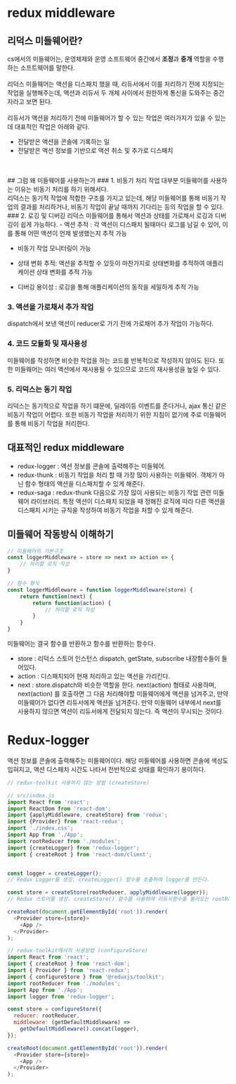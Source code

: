 # redux middleware
## 리덕스 미들웨어란?
cs에서의 미들웨어는, 운영체제와 운영 소프트웨어 중간에서 **조정**과 **중개** 역할을 수행하는 소프트웨어를 말한다.
</br>
</br>
리덕스 미들웨어는 액션을 디스패치 했을 때, 리듀서에서 이를 처리하기 전에 지정되는 작업을 실행해주는데, 액션과 리듀서 두 개체 사이에서 원한하게 통신을 도와주는 중간자라고 보면 된다.
</br>
</br>
리듀서가 액션을 처리하기 전에 미들웨어가 할 수 있는 작업은 여러가지가 있을 수 있는데 대표적인 작업은 아래와 같다.
- 전달받은 액션을 콘솔에 기록하는 일
- 전달받은 액션 정보를 기반으로 액션 취소 및 추가로 디스패치
</br>
</br>
## 그럼 왜 미들웨어를 사용하는가
### 1. 비동기 처리 작업
대부분 미들웨어를 사용하는 이유는 비동기 처리를 하기 위해서다.
</br>
리덕스는 동기적 작업에 적합한 구조를 가지고 있는데, 해당 미들웨어를 통해 비동기 작업의 결과를 처리하거나, 비동기 작업이 끝날 때까지 기다리는 등의 작업을 할 수 있다.
### 2. 로깅 및 디버깅
리덕스 미들웨어를 통해서 액션과 상태를 가로채서 로깅과 디버깅이 쉽게 가능하다.
- 액션 추적 : 각 액션이 디스패치 될때마다 로그를 남길 수 있어, 이를 통해 어떤 액션이 언제 발생했는지 추적 가능

- 비동기 작업 모니터링이 가능

- 상태 변화 추적: 액션을 추적할 수 있듯이 마찬가지로 상태변화를 추적하여 애플리케이션 상태 변화를 추적 가능

- 디버깅 용이성 : 로깅을 통해 애플리케이션의 동작을 세밀하게 추적 가능

### 3. 액션을 가로채서 추가 작업
dispatch에서 보낸 액션이 reducer로 가기 전에 가로채어 추가 작업이 가능하다.

### 4. 코드 모듈화 및 재사용성
미들웨어를 작성하면 비슷한 작업을 하는 코드를 반복적으로 작성하지 않아도 된다. 또한 미들웨어는 여러 액션에서 재사용될 수 있으므로 코드의 재사용성을 높일 수 있다.

### 5. 리덕스는 동기 작업
리덕스는 동기적으로 작업을 하기 떄문에, 딜레이등 이벤트를 준다거나, ajax 통신 같은 비동기 작업이 어렵다. 또한 비동기 작업을 처리하기 위한 지침이 없기에 주로 미들웨어를 통해 비동기 작업을 처리한다.

## 대표적인 redux middleware
- redux-logger : 액션 정보를 콘솔에 출력해주는 미들웨어.
- redux-thunk : 비동기 작업을 처리 할 때 가장 많이 사용하는 미들웨어. 객체가 아닌 함수 형태의 액션을 디스패치할 수 있게 해준다.
- redux-saga : redux-thunk 다음으로 가장 많이 사용되는 비동기 작업 관련 미들웨어 라이브러리. 특정 액션이 디스패치 되었을 때 정해진 로직에 따라 다른 액션을 디스패치 시키는 규칙을 작성하여 비동기 작업을 처할 수 있게 해준다.

## 미들웨어 작동방식 이해하기

```javascript
// 미들웨어의 기본구조
const loggerMiddleware = store => next => action => {
    // 처리할 로직 작성
}

// 함수 형식
const loggerMiddleware = function loggerMiddleware(store) {
    return function(next) {
        return function(action) {
            // 처리할 로직 작성
        }
    }
}
```

미들웨어는 결국 함수를 반환하고 함수를 반환하는 함수다.
- store : 리덕스 스토어 인스턴스 dispatch, getState, subscribe 내장함수들이 들어있다.
- action : 디스패치되어 현재 처리하고 있는 액션을 가리킨다.
- next : store.dispatch와 비슷한 역할을 한다. next(action) 형태로 사용하며, next(action) 를 호출하면 그 다음 처리해야할 미들웨어에게 액션을 넘겨주고, 만약 미들웨어가 없다면 리듀서에게 액션을 넘겨준다. 만약 미들웨어 내부에서 next를 사용하지 않으면 액션이 리듀서에게 전달되지 않는다. 즉 액션이 무시되는 것이다.


# Redux-logger
액션 정보를 콘솔에 출력해주는 미들웨어이다.
해당 미들웨어를 사용하면 콘솔에 색상도 입혀지고, 액션 디스패치 시간도 나타서 전반적으로 상태를 확인하기 용이하다.

```javascript
// redux-toolkit 사용하지 않는 방법 (createStore)

// src/index.js
import React from 'react';
import ReactDom from 'react-dom';
import {applyMiddleware, createStore} from 'redux';
import {Provider} from 'react-redux';
import './index.css';
import App from './App';
import rootReducer from './modules';
import {createLogger} from 'redux-logger';
import { createRoot } from 'react-dom/client';


const logger = createLogger();
// Redux Logger를 생성. createLogger() 함수를 호출하여 logger를 만든다.

const store = createStore(rootReducer, applyMiddleware(logger));
// Redux 스토어를 생성. createStore() 함수를 사용하여 리듀서함수를 불러오는 rootReducer를 전달하고, applyMiddleware() 함수를 사용하여 Redux logger를 적용한다.

createRoot(document.getElementById('root')).render(
  <Provider store={store}>
    <App />
  </Provider>
);

```
```javascript
// redux-toolkit에서의 사용방법 (configureStore)
import React from 'react';
import { createRoot } from 'react-dom';
import { Provider } from 'react-redux';
import { configureStore } from '@reduxjs/toolkit';
import rootReducer from './modules';
import App from './App';
import logger from 'redux-logger';

const store = configureStore({
  reducer: rootReducer,
  middleware: (getDefaultMiddleware) =>
    getDefaultMiddleware().concat(logger),
});

createRoot(document.getElementById('root')).render(
  <Provider store={store}>
    <App />
  </Provider>
);

```